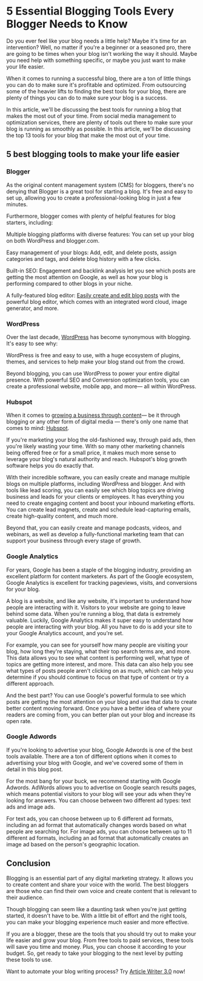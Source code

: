 
# 5 Essential Blogging Tools Every Blogger Needs to Know

Do you ever feel like your blog needs a little help? Maybe it&#39;s time for an intervention? Well, no matter if you&#39;re a beginner or a seasoned pro, there are going to be times when your blog isn&#39;t working the way it should. Maybe you need help with something specific, or maybe you just want to make your life easier.

When it comes to running a successful blog, there are a ton of little things you can do to make sure it&#39;s profitable and optimized. From outsourcing some of the heavier lifts to finding the best tools for your blog, there are plenty of things you can do to make sure your blog is a success.

In this article, we&#39;ll be discussing the best tools for running a blog that makes the most out of your time. From social media management to optimization services, there are plenty of tools out there to make sure your blog is running as smoothly as possible. In this article, we&#39;ll be discussing the top 13 tools for your blog that make the most out of your time.

## 5 best blogging tools to make your life easier

### Blogger

As the original content management system (CMS) for bloggers, there&#39;s no denying that Blogger is a great tool for starting a blog. It&#39;s free and easy to set up, allowing you to create a professional-looking blog in just a few minutes.

Furthermore, blogger comes with plenty of helpful features for blog starters, including:

Multiple blogging platforms with diverse features: You can set up your blog on both WordPress and blogger.com.

Easy management of your blogs: Add, edit, and delete posts, assign categories and tags, and delete blog history with a few clicks.

Built-in SEO: Engagement and backlink analysis let you see which posts are getting the most attention on Google, as well as how your blog is performing compared to other blogs in your niche.

A fully-featured blog editor: [Easily create and edit blog posts](https://blog.writesonic.com/how-to-write-a-blog-post-fast/?utm_source=blog-post&amp;utm_medium=blog&amp;utm_campaign=13-essential-blogging-tools-every-blogger-needs-to-know) with the powerful blog editor, which comes with an integrated word cloud, image generator, and more.

### WordPress

Over the last decade, [WordPress](https://wordpress.org/) has become synonymous with blogging. It&#39;s easy to see why:

WordPress is free and easy to use, with a huge ecosystem of plugins, themes, and services to help make your blog stand out from the crowd.

Beyond blogging, you can use WordPress to power your entire digital presence. With powerful SEO and Conversion optimization tools, you can create a professional website, mobile app, and more— all within WordPress.

### Hubspot

When it comes to [growing a business through content](https://blog.writesonic.com/how-to-create-a-content-plan-that-drives-traffic-and-leads/?utm_source=blog-post&amp;utm_medium=blog&amp;utm_campaign=13-essential-blogging-tools-every-blogger-needs-to-know)— be it through blogging or any other form of digital media — there&#39;s only one name that comes to mind: [Hubspot](https://www.hubspot.com/).

If you&#39;re marketing your blog the old-fashioned way, through paid ads, then you&#39;re likely wasting your time. With so many other marketing channels being offered free or for a small price, it makes much more sense to leverage your blog&#39;s natural authority and reach. Hubspot&#39;s blog growth software helps you do exactly that.

With their incredible software, you can easily create and manage multiple blogs on multiple platforms, including WordPress and blogger. And with tools like lead scoring, you can easily see which blog topics are driving business and leads for your clients or employees. It has everything you need to create engaging content and boost your inbound marketing efforts. You can create lead magnets, create and schedule lead-capturing emails, create high-quality content, and much more.

Beyond that, you can easily create and manage podcasts, videos, and webinars, as well as develop a fully-functional marketing team that can support your business through every stage of growth.

### Google Analytics

For years, Google has been a staple of the blogging industry, providing an excellent platform for content marketers. As part of the Google ecosystem, Google Analytics is excellent for tracking pageviews, visits, and conversions for your blog.

A blog is a website, and like any website, it&#39;s important to understand how people are interacting with it. Visitors to your website are going to leave behind some data. When you&#39;re running a blog, that data is extremely valuable. Luckily, Google Analytics makes it super easy to understand how people are interacting with your blog. All you have to do is add your site to your Google Analytics account, and you&#39;re set.

For example, you can see for yourself how many people are visiting your blog, how long they&#39;re staying, what their top search terms are, and more. This data allows you to see what content is performing well, what type of topics are getting more interest, and more. This data can also help you see what types of posts people aren&#39;t clicking on as much, which can help you determine if you should continue to focus on that type of content or try a different approach.

And the best part? You can use Google&#39;s powerful formula to see which posts are getting the most attention on your blog and use that data to create better content moving forward. Once you have a better idea of where your readers are coming from, you can better plan out your blog and increase its open rate.

### Google Adwords

If you&#39;re looking to advertise your blog, Google Adwords is one of the best tools available. There are a ton of different options when it comes to advertising your blog with Google, and we&#39;ve covered some of them in detail in this blog post.

For the most bang for your buck, we recommend starting with Google Adwords. AdWords allows you to advertise on Google search results pages, which means potential visitors to your blog will see your ads when they&#39;re looking for answers. You can choose between two different ad types: text ads and image ads.

For text ads, you can choose between up to 6 different ad formats, including an ad format that automatically changes words based on what people are searching for. For image ads, you can choose between up to 11 different ad formats, including an ad format that automatically creates an image ad based on the person&#39;s geographic location.

## Conclusion

Blogging is an essential part of any digital marketing strategy. It allows you to create content and share your voice with the world. The best bloggers are those who can find their own voice and create content that is relevant to their audience.

Though blogging can seem like a daunting task when you&#39;re just getting started, it doesn&#39;t have to be. With a little bit of effort and the right tools, you can make your blogging experience much easier and more effective.

If you are a blogger, these are the tools that you should try out to make your life easier and grow your blog. From free tools to paid services, these tools will save you time and money. Plus, you can choose it according to your budget. So, get ready to take your blogging to the next level by putting these tools to use.

Want to automate your blog writing process? Try [Article Writer 3.0](https://writesonic.com/ai-article-writer-generator?utm_source=blog-post&amp;utm_medium=blog&amp;utm_campaign=13-essential-blogging-tools-every-blogger-needs-to-know) now!
